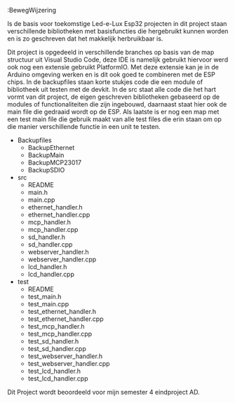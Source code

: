 :BewegWijzering

Is de basis voor toekomstige Led-e-Lux Esp32 projecten in dit project staan verschillende bibliotheken met basisfuncties die hergebruikt kunnen worden en is zo geschreven dat het makkelijk herbruikbaar is.

Dit project is opgedeeld in verschillende branches op basis van de map structuur uit Visual Studio Code, deze IDE is namelijk gebruikt hiervoor werd ook nog een extensie gebruikt PlatformIO. 
Met deze extensie kan je in de Arduino omgeving werken en is dit ook goed te combineren met de ESP chips.
In de backupfiles staan korte stukjes code die een module of bibliotheek uit testen met de devkit. 
In de src staat alle code die het hart vormt van dit project, de eigen geschreven bibliotheken gebaseerd op de modules of functionaliteiten die zijn ingebouwd, daarnaast staat hier ook de main file die gedraaid wordt op de ESP. 
Als laatste is er nog een map met een test main file die gebruik maakt van alle test files die erin staan om op die manier verschillende functie in een unit te testen.



- Backupfiles
  - BackupEthernet
  - BackupMain
  - BackupMCP23017
  - BackupSDIO
- src
  - README  
  - main.h
  - main.cpp
  - ethernet_handler.h
  - ethernet_handler.cpp
  - mcp_handler.h
  - mcp_handler.cpp
  - sd_handler.h
  - sd_handler.cpp
  - webserver_handler.h
  - webserver_handler.cpp
  - lcd_handler.h
  - lcd_handler.cpp
- test
  - README
  - test_main.h
  - test_main.cpp
  - test_ethernet_handler.h
  - test_ethernet_handler.cpp
  - test_mcp_handler.h
  - test_mcp_handler.cpp
  - test_sd_handler.h
  - test_sd_handler.cpp
  - test_webserver_handler.h
  - test_webserver_handler.cpp
  - test_lcd_handler.h
  - test_lcd_handler.cpp

Dit Project wordt beoordeeld voor mijn semester 4 eindproject AD.
